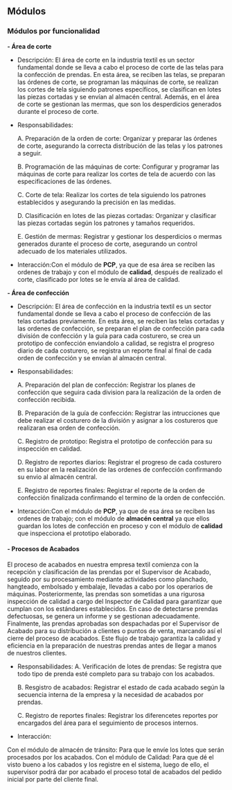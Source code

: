 ## Módulos

### Módulos por funcionalidad

**- Área de corte**

  - Descripción: El área de corte en la industria textil es un sector fundamental donde se lleva a cabo el proceso de corte de las telas para la confección de prendas. En esta área, se reciben las telas, se preparan las órdenes de corte, se programan las máquinas de corte, se realizan los cortes de tela siguiendo patrones específicos, se clasifican en lotes las piezas cortadas y se envían al almacén central. Además, en el área de corte se gestionan las mermas, que son los desperdicios generados durante el proceso de corte.
    
  - Responsabilidades:
    
    A.	Preparación de la orden de corte: Organizar y preparar las órdenes de corte, asegurando la correcta distribución de las telas y los patrones a seguir.
    
    B.	Programación de las máquinas de corte: Configurar y programar las máquinas de corte para realizar los cortes de tela de acuerdo con las especificaciones de las órdenes.
    
    C.	Corte de tela: Realizar los cortes de tela siguiendo los patrones establecidos y asegurando la precisión en las medidas.
    
    D.	Clasificación en lotes de las piezas cortadas: Organizar y clasificar las piezas cortadas según los patrones y tamaños requeridos.
    
    E.	Gestión de mermas: Registrar y gestionar los desperdicios o mermas generados durante el proceso de corte, asegurando un control adecuado de los materiales utilizados.
    
  - Interacción:Con el módulo de **PCP**, ya que de esa área se reciben las ordenes de trabajo y con el módulo de **calidad**, después de realizado el corte, clasificado por lotes se le envía al área de calidad.

**- Área de confección**

  - Descripción: El área de confección en la industria textil es un sector fundamental donde se lleva a cabo el proceso de confección de las telas cortadas previamente. En esta área, se reciben las telas cortadas y las ordenes de confección, se preparan el plan de confección para cada división de confección y la guía para cada costurero, se crea un prototipo de confección enviandolo a calidad, se registra el progreso diario de cada costurero, se registra un reporte final al final de cada orden de confección y se envían al almacén central.
    
  - Responsabilidades:
    
    A.	Preparación del plan de confección: Registrar los planes de confección que seguira cada division para la realización de la orden de confección recibida.
    
    B.	Preparación de la guía de confección: Registrar las intrucciones que debe realizar el costurero de la división y asignar a los costureros que realizaran esa orden de confección.
    
    C.	Registro de prototipo: Registra el prototipo de confección para su inspección en calidad.
    
    D.	Registro de reportes diarios: Registrar el progreso de cada costurero en su labor en la realización de las ordenes de confección confirmando su envio al almacén central.
    
    E.	Registro de reportes finales: Registrar el reporte de la orden de confección finalizada confirmando el termino de la orden de confección.
    
  - Interacción:Con el módulo de **PCP**, ya que de esa área se reciben las ordenes de trabajo; con el módulo de **almacén central** ya que ellos guardan los lotes de confección en proceso y con el módulo de **calidad** que inspecciona el prototipo elaborado.


#### **- Procesos de Acabados**

El proceso de acabados en nuestra empresa textil comienza con la recepción y clasificación de las prendas por el Supervisor de Acabado, seguido por su procesamiento mediante actividades como planchado, hangteado, embolsado y embalaje, llevadas a cabo por los operarios de máquinas. Posteriormente, las prendas son sometidas a una rigurosa inspección de calidad a cargo del Inspector de Calidad para garantizar que cumplan con los estándares establecidos. En caso de detectarse prendas defectuosas, se genera un informe y se gestionan adecuadamente. Finalmente, las prendas aprobadas son despachadas por el Supervisor de Acabado para su distribución a clientes o puntos de venta, marcando así el cierre del proceso de acabados. Este flujo de trabajo garantiza la calidad y eficiencia en la preparación de nuestras prendas antes de llegar a manos de nuestros clientes.

  - Responsabilidades:
    A. Verificación de lotes de prendas: Se registra que todo tipo de prenda esté completo para su trabajo con los acabados.

    B. Resgistro de acabados: Registrar el estado de cada acabado según la secuencia interna de la empresa y la necesidad de acabados por prendas.

    C. Registro de reportes finales: Registrar los diferencetes reportes por encargados del área para el seguimiento de procesos internos.

  - Interacción:

  Con el módulo de almacén de tránsito: Para que le envíe los lotes que serán procesados por los acabados.
  Con el módulo de Calidad: Para que dé el visto bueno a los cabados y los registre en el sistema, luego de ello, el supervisor podrá dar por acabado el proceso total de acabados del pedido inicial por parte del cliente final.


